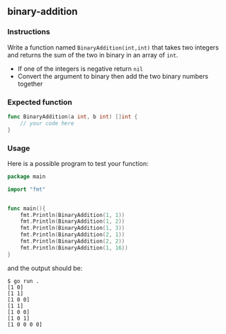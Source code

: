 ## binary-addition

### Instructions

Write a function named `BinaryAddition(int,int)` that takes two integers and returns the sum of the two in binary in an array of `int`.
- If one of the integers is negative return `nil`
- Convert the argument to binary then add the two binary numbers together

### Expected function 
```go
func BinaryAddition(a int, b int) []int {
    // your code here
}
```

### Usage

Here is a possible program to test your function:

```go
package main

import "fmt"


func main(){
	fmt.Println(BinaryAddition(1, 1))
	fmt.Println(BinaryAddition(1, 2))
	fmt.Println(BinaryAddition(1, 3))
	fmt.Println(BinaryAddition(2, 1))
	fmt.Println(BinaryAddition(2, 2))
	fmt.Println(BinaryAddition(1, 16))
}
```

and the output should be:

```console
$ go run . 
[1 0]
[1 1]
[1 0 0]
[1 1]
[1 0 0]
[1 0 1]
[1 0 0 0 0]
```
